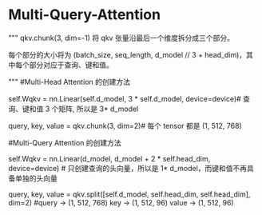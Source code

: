 # Multi-Query-Attention

"""
qkv.chunk(3, dim=-1) 将 qkv 张量沿最后一个维度拆分成三个部分。

每个部分的大小将为 (batch_size, seq_length, d_model // 3 + head_dim)，其中每个部分对应于查询、键和值。

"""
#Multi-Head Attention 的创建方法

self.Wqkv = nn.Linear(self.d_model, 3 * self.d_model, device=device)# 查询、键和值 3 个矩阵, 所以是 3* d_model

query, key, value = qkv.chunk(3, dim=2)# 每个 tensor 都是 (1, 512, 768)


#Multi-Query Attention 的创建方法

self.Wqkv = nn.Linear(d_model, d_model + 2 * self.head_dim, device=device) # 只创建查询的头向量，所以是 1* d_model，而键和值不再具备单独的头向量

query, key, value = qkv.split([self.d_model, self.head_dim, self.head_dim], dim=2) #query -> (1, 512, 768)   key -> (1, 512, 96)  value -> (1, 512, 96)
